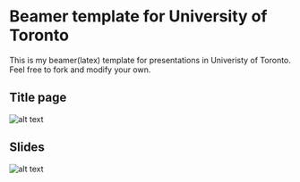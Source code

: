 # Beamer template for University of Toronto
This is my beamer(latex) template for presentations in Univeristy of Toronto. Feel free to fork and modify your own.
## Title page
![alt text](https://github.com/alexalex222/Beamer-template-uoft/blob/master/title_page.PNG)
## Slides
![alt text](https://github.com/alexalex222/Beamer-template-uoft/blob/master/page.PNG)
